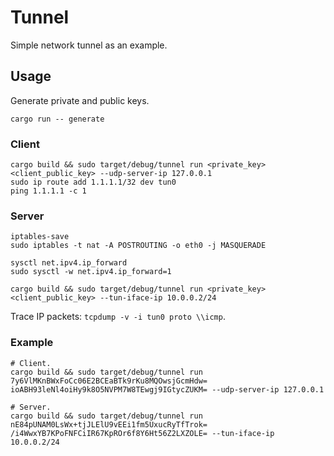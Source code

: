 # Tunnel

Simple network tunnel as an example.

## Usage

Generate private and public keys.

```shell
cargo run -- generate
```

### Client

```shell
cargo build && sudo target/debug/tunnel run <private_key> <client_public_key> --udp-server-ip 127.0.0.1
sudo ip route add 1.1.1.1/32 dev tun0
ping 1.1.1.1 -c 1
```

### Server

```shell
iptables-save
sudo iptables -t nat -A POSTROUTING -o eth0 -j MASQUERADE

sysctl net.ipv4.ip_forward
sudo sysctl -w net.ipv4.ip_forward=1

cargo build && sudo target/debug/tunnel run <private_key> <client_public_key> --tun-iface-ip 10.0.0.2/24
```

Trace IP packets: `tcpdump -v -i tun0 proto \\icmp`.

### Example

```shell
# Client.
cargo build && sudo target/debug/tunnel run 7y6VlMKnBWxFoCc06E2BCEaBTk9rKu8MQOwsjGcmHdw= ioABH93leNl4oiHy9k8O5NVPM7W8TEwgj9IGtycZUKM= --udp-server-ip 127.0.0.1

# Server.
cargo build && sudo target/debug/tunnel run nE84pUNAM0LsWx+tjJLElU9vEEi1fm5UxucRyTfTrok= /i4WwxYB7KPoFNFCiIR67KpROr6f8Y6Ht56Z2LXZOLE= --tun-iface-ip 10.0.0.2/24
```
